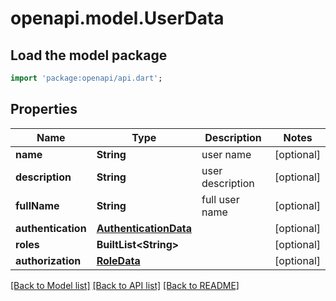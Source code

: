 # openapi.model.UserData

## Load the model package
```dart
import 'package:openapi/api.dart';
```

## Properties
Name | Type | Description | Notes
------------ | ------------- | ------------- | -------------
**name** | **String** | user name | [optional] 
**description** | **String** | user description | [optional] 
**fullName** | **String** | full user name | [optional] 
**authentication** | [**AuthenticationData**](AuthenticationData.md) |  | [optional] 
**roles** | **BuiltList&lt;String&gt;** |  | [optional] 
**authorization** | [**RoleData**](RoleData.md) |  | [optional] 

[[Back to Model list]](../README.md#documentation-for-models) [[Back to API list]](../README.md#documentation-for-api-endpoints) [[Back to README]](../README.md)


